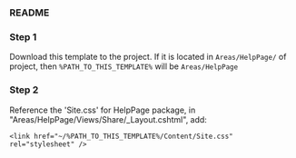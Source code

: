 ### README

### Step 1

Download this template to the project. If it is located in `Areas/HelpPage/` of project,
then `%PATH_TO_THIS_TEMPLATE%` will be `Areas/HelpPage`


### Step 2

Reference the 'Site.css' for HelpPage package, in "Areas/HelpPage/Views/Share/_Layout.cshtml", add:

    <link href="~/%PATH_TO_THIS_TEMPLATE%/Content/Site.css" rel="stylesheet" />
